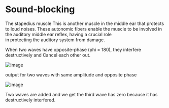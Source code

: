 # Sound-blocking

The stapedius muscle
This is another muscle in the middle ear that protects to loud noises. These autonomic fibers enable the muscle to be involved in the auditory middle ear reflex, having a crucial role in protecting the auditory system from damage.

When two waves have opposite-phase
(phi = 180), they interfere destructively and
Cancel each other out.

![image](https://github.com/Arthurleywi1/Sound-blocking/assets/106943173/ee2cb347-5186-48c2-ae9f-f52209ea5929)

output for two waves with same amplitude and opposite phase 

![image](https://github.com/Arthurleywi1/Sound-blocking/assets/106943173/d256dca6-f5df-4d97-8226-bf2bf4d126e3)

Two waves are added and we get the third wave has zero because it has destructively interfered.

